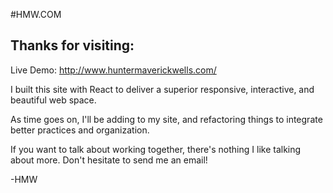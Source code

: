 #HMW.COM

## Thanks for visiting:

Live Demo: http://www.huntermaverickwells.com/

I built this site with React to deliver a superior responsive, interactive, and beautiful web space.

As time goes on, I'll be adding to my site, and refactoring things to integrate better practices and organization.

If you want to talk about working together, there's nothing I like talking about more. Don't hesitate to send me an email!

-HMW
